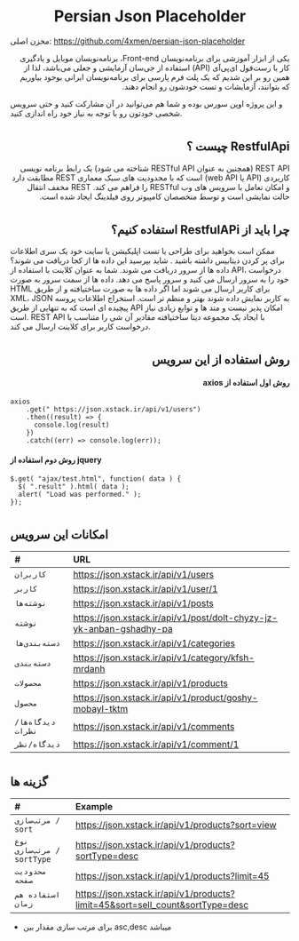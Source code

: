 # <h1 align='center'> Persian Json Placeholder </h1>
مخزن اصلی: https://github.com/4xmen/persian-json-placeholder
<p dir='rtl'> 
یکی از ابزار آموزشی برای برنامه‌نویسان Front-end، برنامه‌نویسان موبایل و یادگیری کار با رست‌فول ای‌پی‌آی (API)  استفاده از جی‌سان آزمایشی و جعلی می‌باشد، لذا از همین رو بر این شدیم که یک پلت فرم پارسی برای برنامه‌‌نویسان ایرانی بوجود بیاوریم که بتوانند، آزمایشات و تست خودشون رو انجام دهند.

و این پروژه اوپن سورس بوده و شما هم می‌توانید در آن مشارکت کنید و حتی سرویس شخصی خودتون رو با توجه به نیاز خود راه اندازی کنید. </p>

# <h2 dir='rtl'> RestfulApi چیست ؟ </h2>

<p dir='rtl'>
REST API (همچنین به عنوان RESTful API شناخته می شود) یک رابط برنامه نویسی کاربردی (API یا web API) است که با محدودیت های سبک معماری REST مطابقت دارد و امکان تعامل با سرویس های وب RESTful را فراهم می کند. REST مخفف انتقال حالت نمایشی است و توسط متخصصان کامپیوتر روی فیلدینگ ایجاد شده است. 
</p>

# <h2 dir='rtl'> چرا باید از RestfulAPi استفاده کنیم؟</h2>

<p> 

ممکن است بخواهید برای طراحی یا تست اپلیکیشن یا سایت خود یک سری اطلاعات برای پر کردن دیتابیس داشته باشید . شاید بپرسید این داده ها از کجا دریافت می شوند؟ داده ها از سرور دریافت می شوند. شما به عنوان کلاینت با استفاده از API، درخواست خود را به سرور ارسال می کنید و سرور پاسخ می دهد. داده ها از سمت سرور به صورت HTML برای کاربر ارسال می شوند اما اگر داده ها به صورت ساختیافته و از طریق XML، JSON به کاربر نمایش داده شوند بهتر و منظم تر است. استخراج اطلاعات پروسه پیچیده ای است که به تنهایی از طریق API امکان پذیر نیست و متد ها و توابع زیادی نیاز است. REST API با ایجاد یک مجموعه دیتا ساختیافته مقادیر آن شی را متناسب با درخواست کاربر برای کلاینت ارسال می کند.

</p>

# <h2 dir='rtl'>روش استفاده از این سرویس </h2>

<h4 dir='rtl'> روش اول استفاده از axios </h4>

```
axios
    .get(" https://json.xstack.ir/api/v1/users")
    .then((result) => {
      console.log(result)
    })
    .catch((err) => console.log(err));
```

<h4> روش دوم استفاده از jquery  </h4>

```
$.get( "ajax/test.html", function( data ) {
  $( ".result" ).html( data );
  alert( "Load was performed." );
});
```

# <h2> امکانات این سرویس </h2>


| # | URL                |
| :-------- | :------------------------- |
| `کاربران` |  https://json.xstack.ir/api/v1/users  |
| `کاربر`   |  https://json.xstack.ir/api/v1/user/1  |
| `نوشته‌ها` |  https://json.xstack.ir/api/v1/posts |
| `نوشته`   |  https://json.xstack.ir/api/v1/post/dolt-chyzy-jz-yk-anban-gshadhy-pa  |
| `دسته‌بندی‌ها`   |  https://json.xstack.ir/api/v1/categories  |
| `دسته‌بندی‌`   |   https://json.xstack.ir/api/v1/category/kfsh-mrdanh   |
| `محصولات`   |   https://json.xstack.ir/api/v1/products   |
| `محصول`   |   https://json.xstack.ir/api/v1/product/goshy-mobayl-tktm   |
| `دیدگاه‌ها/نظرات`   |   https://json.xstack.ir/api/v1/comments   |
| `دیدگاه/نظر`   |    https://json.xstack.ir/api/v1/comment/1    |

# <h2> گزینه ها </h2>
| # | Example                |
| :-------- | :------------------------- |
| `مرتب‌سازی / sort ` |   https://json.xstack.ir/api/v1/products?sort=view  |
| ` نوع مرتب‌سازی / sortType `   |   https://json.xstack.ir/api/v1/products?sortType=desc   |
| ` محدودیت صفحه ` |   https://json.xstack.ir/api/v1/products?limit=45  |
| ` استفاده هم زمان `   |   https://json.xstack.ir/api/v1/products?limit=45&sort=sell_count&sortType=desc   |

* برای مرتب سازی مقدار بین asc,desc میباشد
